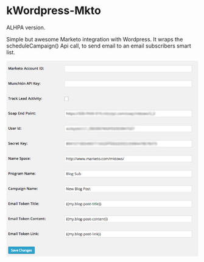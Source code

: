 kWordpress-Mkto
===============

ALHPA version.

Simple but awesome Marketo integration with Wordpress. It wraps the scheduleCampaign() Api call, to send email to an email subscribers smart list.

<img src="https://raw.githubusercontent.com/kelter-antunes/kWordpress-Mkto/master/img/shot.png" alt="">
